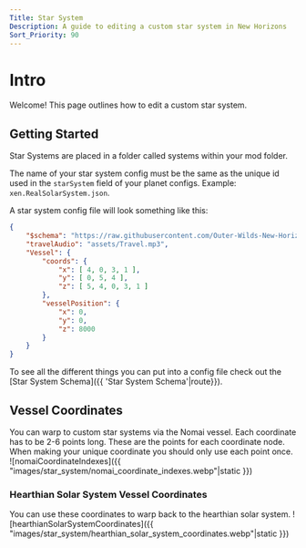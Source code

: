 ```yaml
---
Title: Star System
Description: A guide to editing a custom star system in New Horizons
Sort_Priority: 90
---
```


# Intro

Welcome! This page outlines how to edit a custom star system.

## Getting Started

Star Systems are placed in a folder called systems within your mod folder.

The name of your star system config must be the same as the unique id used in the `starSystem` field of your planet configs. Example: `xen.RealSolarSystem.json`.

A star system config file will look something like this:

```json
{
	"$schema": "https://raw.githubusercontent.com/Outer-Wilds-New-Horizons/new-horizons/main/NewHorizons/Schemas/star_system_schema.json",
	"travelAudio": "assets/Travel.mp3",
	"Vessel": {
		"coords": {
			"x": [ 4, 0, 3, 1 ],
			"y": [ 0, 5, 4 ],
			"z": [ 5, 4, 0, 3, 1 ]
		},
		"vesselPosition": {
			"x": 0,
			"y": 0,
			"z": 8000
		}
	}
}
```

To see all the different things you can put into a config file check out the [Star System Schema]({{ 'Star System Schema'|route}}).

## Vessel Coordinates

You can warp to custom star systems via the Nomai vessel. Each coordinate has to be 2-6 points long. 
These are the points for each coordinate node. When making your unique coordinate you should only use each point once.
![nomaiCoordinateIndexes]({{ "images/star_system/nomai_coordinate_indexes.webp"|static }})

### Hearthian Solar System Vessel Coordinates

You can use these coordinates to warp back to the hearthian solar system.
![hearthianSolarSystemCoordinates]({{ "images/star_system/hearthian_solar_system_coordinates.webp"|static }})